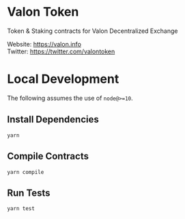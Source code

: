 # Valon Token
Token & Staking contracts for Valon Decentralized Exchange

Website: https://valon.info
<br/>Twitter: https://twitter.com/valontoken

# Local Development

The following assumes the use of `node@>=10`.

## Install Dependencies

`yarn`

## Compile Contracts

`yarn compile`

## Run Tests

`yarn test`
